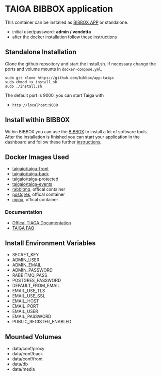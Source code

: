 # TAIGA BIBBOX application

This container can be installed as [BIBBOX APP](http://bibbox.readthedocs.io/en/latest/ "BIBBOX App Store") or standalone. 

* initial user/password: **admin / vendetta** 
* after the docker installation follow these [instructions](INSTALL-APP.md)

## Standalone Installation

Clone the github repsoitory and start the install.sh. If necessary change the ports and volume mounts in `docker-compose.yml`.  

```
sudo git clone https://github.com/bibbox/app-taiga
sudo chmod +x install.sh
sudo ./install.sh
```

The default port is 9000, you can start Taiga with

* `http://localhost:9000`


## Install within BIBBOX

Within BIBBOX you can use the [BIBBOX](https://bibbox.readthedocs.io/en/latest/ "BIBBOX") to install a lot of software tools. After the installation is finished you can start your application in the dashboard and follow these further [instructions](INSTALL-APP.md).


## Docker Images Used
* [taigaio/taiga-front](https://hub.docker.com/r/taigaio/taiga-front) 
* [taigaio/taiga-back](https://hub.docker.com/r/taigaio/taiga-back) 
* [taigaio/taiga-protected](https://hub.docker.com/r/taigaio/taiga-protected) 
* [taigaio/taiga-events](https://hub.docker.com/r/taigaio/taiga-events) 
* [rabbitmq](https://hub.docker.com/r/_/rabbitmq), offical container 
* [postgres](https://hub.docker.com/_/postgres), offical container
* [nginx](https://hub.docker.com/r/_/nginx), offical container 


### Documentation

* [Offical TIAGA Documentation](http://taigaio.github.io/taiga-doc/dist/)
* [TAIGA FAQ](http://taigaio.github.io/taiga-doc/dist/setup-faqs.html)

## Install Environment Variables

* SECRET_KEY
* ADMIN_USER
* ADMIN_EMAIL
* ADMIN_PASSWORD
* RABBITMQ_PASS
* POSTGRES_PASSWORD
* DEFAULT_FROM_EMAIL
* EMAIL_USE_TLS
* EMAIL_USE_SSL
* EMAIL_HOST
* EMAIL_PORT
* EMAIL_USER
* EMAIL_PASSWORD
* PUBLIC_REGISTER_ENABLED

## Mounted Volumes

* data/conf/proxy
* data/conf/back
* data/conf/front
* data/db
* data/media


